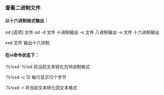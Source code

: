 ### 查看二进制文件

#### 以十六进制格式输出：
od [选项] 文件
od -d 文件  十进制输出
   -o 文件  八进制输出
   -x 文件  十六进制输出

xxd 文件    输出十六进制

#### 在vi命令状态下：

:%!xxd :%!od 将当前文本转化为16进制格式

:%!xxd -c 12 每行显示12个字节

:%!xxd -r    将当前文本转化回文本格式
